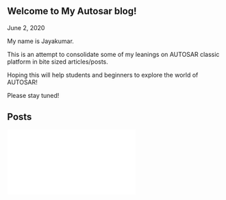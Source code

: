 ##  Welcome to My Autosar blog!

June 2, 2020

My name is Jayakumar.

This is an attempt to consolidate some of my leanings on AUTOSAR classic platform in bite sized articles/posts.

Hoping this will help students and beginners to explore the world of AUTOSAR!

Please stay tuned!


## Posts

![DC motor driver using HBridge VNH7070AS](cdd/dc-motor/index.md)

